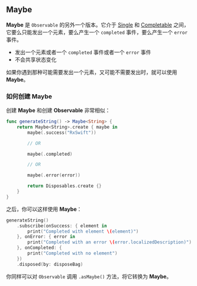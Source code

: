 ## Maybe

**Maybe** 是 `Observable` 的另外一个版本。它介于 [Single](single.md) 和 [Completable](completable.md) 之间，它要么只能发出一个元素，要么产生一个 `completed` 事件，要么产生一个 `error` 事件。

* 发出一个元素或者一个 `completed` 事件或者一个 `error` 事件
* 不会共享状态变化

如果你遇到那种可能需要发出一个元素，又可能不需要发出时，就可以使用 **Maybe**。

### 如何创建 Maybe
创建 **Maybe** 和创建 **Observable** 非常相似：

```swift
func generateString() -> Maybe<String> {
    return Maybe<String>.create { maybe in
        maybe(.success("RxSwift"))

        // OR

        maybe(.completed)

        // OR

        maybe(.error(error))

        return Disposables.create {}
    }
}
```

之后，你可以这样使用 **Maybe**：

```swift
generateString()
    .subscribe(onSuccess: { element in
        print("Completed with element \(element)")
    }, onError: { error in
        print("Completed with an error \(error.localizedDescription)")
    }, onCompleted: {
        print("Completed with no element")
    })
    .disposed(by: disposeBag)
```

你同样可以对 `Observable` 调用 `.asMaybe()` 方法，将它转换为 **Maybe**。
